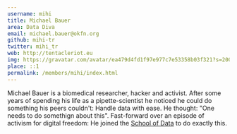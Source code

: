 ```yaml
---
username: mihi
title: Michael Bauer
area: Data Diva 
email: michael.bauer@okfn.org
github: mihi-tr
twitter: mihi_tr
web: http://tentacleriot.eu
img: https://gravatar.com/avatar/ea479d4fd1f97e977c7e53358b03f321?s=200x200
place: ::1
permalink: /members/mihi/index.html
---
```


Michael Bauer is a biomedical researcher, hacker and activist. After some
years of spending his life as a pipette-scientist he noticed he could do
something his peers couldn't: Handle data with ease. He thought: "One
needs to do somethign about this". Fast-forward over an episode of activism
for digital freedom: He joined the [School of Data](http://schoolofdata.org) to do exactly this.

